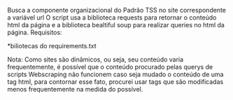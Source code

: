Busca a componente organizacional do Padrão TSS no site correspondente a variável url
O script usa a biblioteca requests para retornar o conteúdo html da página e a biblioteca bealtiful soup 
para realizar queries no html da página.
Requisitos:

*biliotecas do requirements.txt

Nota: Como sites são dinâmicos, ou seja, seu conteúdo varia frequentemente, é possível que o conteúdo procurado pelas querys de scripts Webscraping não funcionem caso seja mudado o conteúdo de uma tag html, para contornar esse fato, procurei usar tags que são modificadas menos frequentemente na medida do possível.